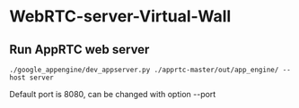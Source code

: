 # WebRTC-server-Virtual-Wall

## Run AppRTC web server
```
./google_appengine/dev_appserver.py ./apprtc-master/out/app_engine/ --host server
```
Default port is 8080, can be changed with option --port

##
